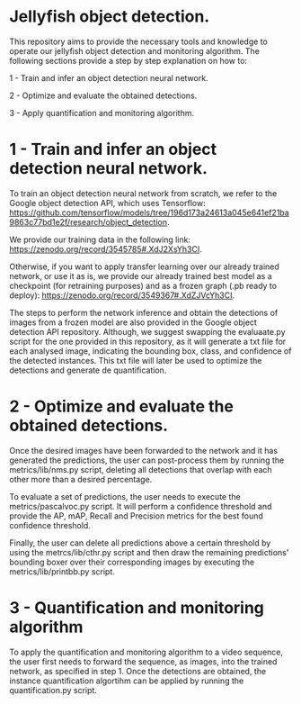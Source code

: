 # Jellyfish object detection.

This repository aims to provide the necessary tools and knowledge to operate our jellyfish object detection and monitoring algorithm. The following sections provide a step by step explanation on how to:

1 - Train and infer an object detection neural network.

2 - Optimize and evaluate the obtained detections.

3 - Apply quantification and monitoring algorithm.

# 1 - Train and infer an object detection neural network.

To train an object detection neural network from scratch, we refer to the Google object detection API, which uses Tensorflow: https://github.com/tensorflow/models/tree/196d173a24613a045e641ef21ba9863c77bd1e2f/research/object_detection.

We provide our training data in the following link: https://zenodo.org/record/3545785#.XdJ2XsYh3CI.

Otherwise, if you want to apply transfer learning over our already trained network, or use it as is, we provide our already trained best model as a checkpoint (for retraining purposes) and as a frozen graph (.pb ready to deploy): https://zenodo.org/record/3549367#.XdZJVcYh3CI.

The steps to perform the network inference and obtain the detections of images from a frozen model are also provided in the Google object detection API repository. Although, we suggest swapping the evaluaate.py script for the one provided in this repository, as it will generate a txt file for each analysed image, indicating the bounding box, class, and confidence of the detected instances. This txt file will later be used to optimize the detections and generate de quantification.

# 2 - Optimize and evaluate the obtained detections.

Once the desired images have been forwarded to the network and it has generated the predictions, the user can post-process them by running the metrics/lib/nms.py script, deleting all detections that overlap with each other more than a desired percentage.

To evaluate a set of predictions, the user needs to execute the metrics/pascalvoc.py script. It will perform a confidence threshold and provide the AP, mAP, Recall and Precision metrics for the best found confidence threshold.

Finally, the user can delete all predictions above a certain threshold by using the metrcs/lib/cthr.py script and then draw the remaining predictions' bounding boxer over their corresponding images by executing the metrics/lib/printbb.py script.

# 3 - Quantification and monitoring algorithm

To apply the quantification and monitoring algorithm to a video sequence, the user first needs to forward the sequence, as images, into the trained network, as specified in step 1. Once the detections are obtained, the instance quantification algortihm can be applied by running the quantification.py script.
